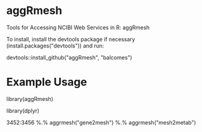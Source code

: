 aggRmesh
========

Tools for Accessing NCIBI Web Services in R: aggRmesh

To install, install the devtools package if necessary (install.packages("devtools")) and run:

devtools::install_github("aggRmesh", "balcomes")


Example Usage
========

library(aggRmesh)

library(dplyr)

3452:3456 %.% aggrmesh("gene2mesh") %.% aggrmesh("mesh2metab")
